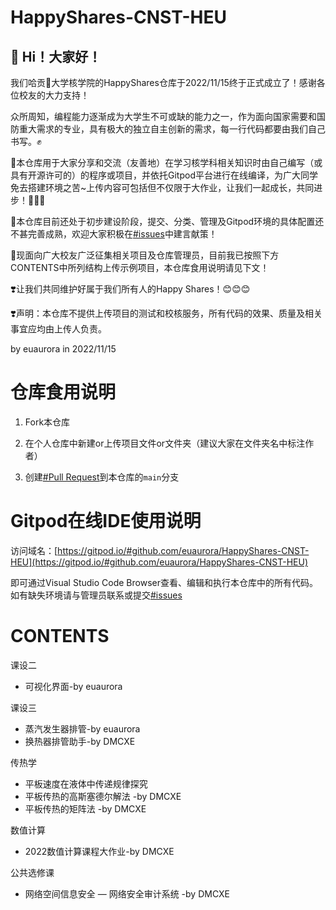 # HappyShares-CNST-HEU

## 👋 Hi！大家好！

我们哈贡🍊大学核学院的HappyShares仓库于2022/11/15终于正式成立了！感谢各位校友的大力支持！

众所周知，编程能力逐渐成为大学生不可或缺的能力之一，作为面向国家需要和国防重大需求的专业，具有极大的独立自主创新的需求，每一行代码都要由我们自己书写。✊

🚩本仓库用于大家分享和交流（友善地）在学习核学科相关知识时由自己编写（或具有开源许可的）的程序或项目，并依托Gitpod平台进行在线编译，为广大同学免去搭建环境之苦~上传内容可包括但不仅限于大作业，让我们一起成长，共同进步！🥳🥳🥳

🚩本仓库目前还处于初步建设阶段，提交、分类、管理及Gitpod环境的具体配置还不甚完善成熟，欢迎大家积极在[#issues](https://github.com/euaurora/HappyShares-CNST-HEU/issues)中建言献策！

🚩现面向广大校友广泛征集相关项目及仓库管理员，目前我已按照下方CONTENTS中所列结构上传示例项目，本仓库食用说明请见下文！

❣️让我们共同维护好属于我们所有人的Happy Shares！😊😊😊

❣️声明：本仓库不提供上传项目的测试和校核服务，所有代码的效果、质量及相关事宜应均由上传人负责。

by euaurora in 2022/11/15

# 仓库食用说明

1. Fork本仓库

2. 在个人仓库中新建or上传项目文件or文件夹（建议大家在文件夹名中标注作者）

3. 创建[#Pull Request](https://github.com/euaurora/HappyShares-CNST-HEU/pulls)到本仓库的`main`分支

# Gitpod在线IDE使用说明

访问域名：[https://gitpod.io/#github.com/euaurora/HappyShares-CNST-HEU](https://gitpod.io/#github.com/euaurora/HappyShares-CNST-HEU)

即可通过Visual Studio Code Browser查看、编辑和执行本仓库中的所有代码。如有缺失环境请与管理员联系或提交[#issues](https://github.com/euaurora/HappyShares-CNST-HEU/issues)


# CONTENTS

课设二
  - 可视化界面-by euaurora

课设三
  - 蒸汽发生器排管-by euaurora
  - 换热器排管助手-by DMCXE
  
传热学
  - 平板速度在液体中传递规律探究
  - 平板传热的高斯塞德尔解法 -by DMCXE
  - 平板传热的矩阵法 -by DMCXE
 
数值计算
  - 2022数值计算课程大作业-by DMCXE

公共选修课
  - 网络空间信息安全
    — 网络安全审计系统 -by DMCXE
